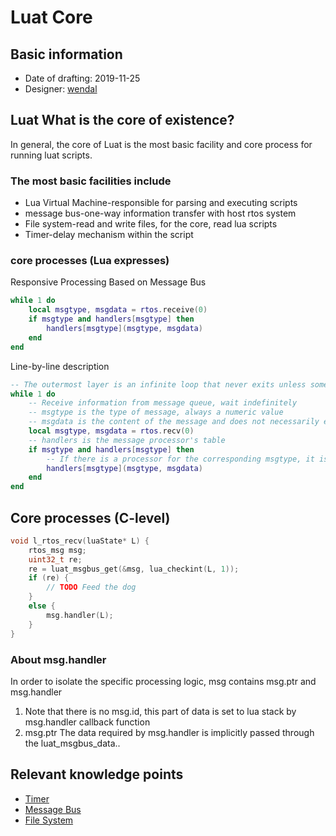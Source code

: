 # Luat Core

## Basic information

* Date of drafting: 2019-11-25
* Designer: [wendal](https://github.com/wendal)

## Luat What is the core of existence?

In general, the core of Luat is the most basic facility and core process for running luat scripts.

### The most basic facilities include

* Lua Virtual Machine-responsible for parsing and executing scripts
* message bus-one-way information transfer with host rtos system
* File system-read and write files, for the core, read lua scripts
* Timer-delay mechanism within the script

### core processes (Lua expresses)

Responsive Processing Based on Message Bus

```lua
while 1 do
    local msgtype, msgdata = rtos.receive(0)
    if msgtype and handlers[msgtype] then
        handlers[msgtype](msgtype, msgdata)
    end
end
```

Line-by-line description
```lua
-- The outermost layer is an infinite loop that never exits unless something goes wrong.
while 1 do
    -- Receive information from message queue, wait indefinitely
    -- msgtype is the type of message, always a numeric value
    -- msgdata is the content of the message and does not necessarily exist
    local msgtype, msgdata = rtos.recv(0)
    -- handlers is the message processor's table
    if msgtype and handlers[msgtype] then
        -- If there is a processor for the corresponding msgtype, it is executed.
        handlers[msgtype](msgtype, msgdata)
    end
end
```

## Core processes (C-level)

```c
void l_rtos_recv(luaState* L) {
    rtos_msg msg;
    uint32_t re;
    re = luat_msgbus_get(&msg, lua_checkint(L, 1));
    if (re) {
        // TODO Feed the dog
    }
    else {
        msg.handler(L);
    }
}
```

### About msg.handler

In order to isolate the specific processing logic, msg contains msg.ptr and msg.handler
1. Note that there is no msg.id, this part of data is set to lua stack by msg.handler callback function
2. msg.ptr The data required by msg.handler is implicitly passed through the luat_msgbus_data..

## Relevant knowledge points

* [Timer](/markdown/core/luat_timer)
* [Message Bus](/markdown/core/luat_msgbus)
* [File System](/markdown/core/luat_fs)

